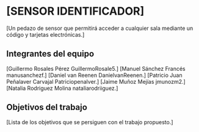 # [SENSOR IDENTIFICADOR]

[Un pedazo de sensor que permitirá acceder a cualquier sala mediante un código y tarjetas electrónicas.]

## Integrantes del equipo

[Guillermo Rosales Pérez GuillermoRosale5.]
[Manuel Sánchez Francés manusanchezf.]
[Daniel van Reenen DanielvanReenen.]
[Patricio Juan Peñalaver Carvajal Patriciopenalver.]
[Jaime Muñoz Mejías jmunozm2.]
[Natalia Rodriguez Molina nataliarodriiguez.]

## Objetivos del trabajo

[Lista de los objetivos que se persiguen con el trabajo propuesto.]
